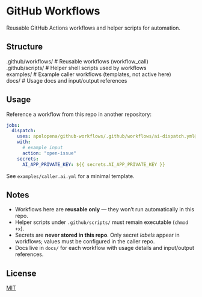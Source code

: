 # GitHub Workflows

Reusable GitHub Actions workflows and helper scripts for automation.

## Structure

.github/workflows/   # Reusable workflows (workflow_call)  
.github/scripts/     # Helper shell scripts used by workflows  
examples/            # Example caller workflows (templates, not active here)  
docs/                # Usage docs and input/output references  

## Usage

Reference a workflow from this repo in another repository:

```yaml
jobs:
  dispatch:
    uses: apolopena/github-workflows/.github/workflows/ai-dispatch.yml@main
    with:
      # example input
      action: "open-issue"
    secrets:
      AI_APP_PRIVATE_KEY: ${{ secrets.AI_APP_PRIVATE_KEY }}
```

See `examples/caller.ai.yml` for a minimal template.

## Notes

- Workflows here are **reusable only** — they won’t run automatically in this repo.  
- Helper scripts under `.github/scripts/` must remain executable (`chmod +x`).  
- Secrets are **never stored in this repo**. Only secret _labels_ appear in workflows; values must be configured in the caller repo.  
- Docs live in `docs/` for each workflow with usage details and input/output references.  

## License

[MIT](LICENSE)

